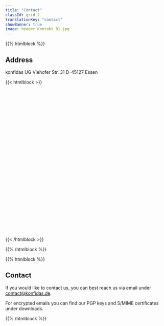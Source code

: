 ```yaml
---
title: "Contact"
classId: grid-2
translationKey: "contact"
showBanner: true
image: header_Kontakt_01.jpg
---
```

{{% htmlblock %}}

## Address
konfidas UG
Viehofer Str. 31
D-45127 Essen

{{< htmlblock >}}
  <div id="map_5c091f8fdc816" style="height: 400px;" class="nectar-leaflet-map mt-2" data-infowindow-start-open="" data-dark-color-scheme="" data-marker-style="default" data-nectar-marker-color="accent-color" data-ultra-flat="" data-greyscale="1" data-extra-color="" data-enable-animation="false" data-enable-zoom="" data-zoom-level="19" data-center-lat="51.459231" data-center-lng="7.013437" data-marker-img=""></div>
  <div class="map_5c091f8fdc816 map-marker-list">
    <div class="map-marker" data-marker-image-width="50" data-marker-image-height="50" data-lat="51.459231" data-lng="7.013437" data-mapinfo="konfidas"></div>
  </div>
  <div class="divider-wrap" data-alignment="default">
    <div style="height: 60px;" class="divider"></div>
  </div> 
{{< /htmlblock >}}

{{% /htmlblock %}}

{{% htmlblock %}}

## Contact
If you would like to contact us, you can best reach us via email under contact@konfidas.de.

For encrypted emails you can find our PGP keys and S/MIME certificates under downloads.

{{% /htmlblock %}}


